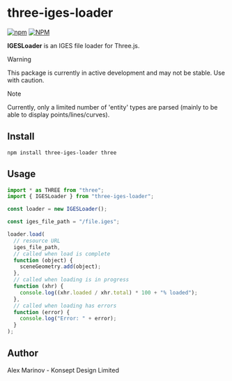 # three-iges-loader

[![npm](https://img.shields.io/npm/v/three-iges-loader)](https://www.npmjs.com/package/three-iges-loader)
[![NPM](https://img.shields.io/npm/l/three-iges-loader)](https://github.com/Konsept-Design/three-iges-loader/blob/main/LICENSE)

**IGESLoader** is an IGES file loader for Three.js.

> [!WARNING]
> This package is currently in active development and may not be stable. Use with caution.

> [!NOTE]
> Currently, only a limited number of 'entity' types are parsed (mainly to be able to display points/lines/curves).

## Install

`npm install three-iges-loader three`

## Usage

```js
import * as THREE from "three";
import { IGESLoader } from "three-iges-loader";

const loader = new IGESLoader();

const iges_file_path = "/file.iges";

loader.load(
  // resource URL
  iges_file_path,
  // called when load is complete
  function (object) {
    sceneGeometry.add(object);
  },
  // called when loading is in progress
  function (xhr) {
    console.log((xhr.loaded / xhr.total) * 100 + "% loaded");
  },
  // called when loading has errors
  function (error) {
    console.log("Error: " + error);
  }
);
```

## Author

Alex Marinov - Konsept Design Limited
